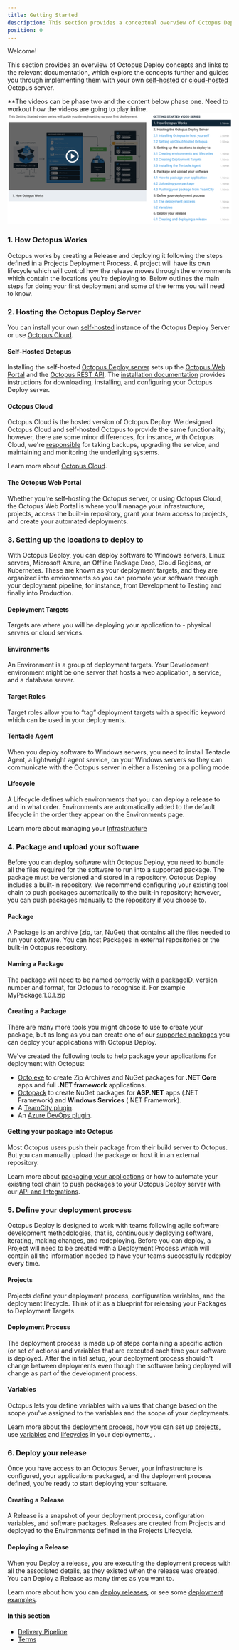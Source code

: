 ```yaml
---
title: Getting Started
description: This section provides a conceptual overview of Octopus Deploy, and links to documentation that guides you through your own self-hosted or cloud-hosted Octopus server.
position: 0
---
```


Welcome!

This section provides an overview of Octopus Deploy concepts and links to the relevant documentation, which explore the concepts further and guides you through implementing them with your own [self-hosted](/docs/getting-started.md#self-hosted-octopus) or [cloud-hosted](/docs/getting-started.md#octopus-cloud) Octopus server.

**The videos can be phase two and the content below phase one. Need to workout how the videos are going to play inline.
![](/docs/TBC-gettingstartedvideos.png)

### 1. How Octopus Works

Octopus works by creating a Release and deploying it following the steps defined in a Projects Deployment Process. A project will have its own lifecycle which will control how the release moves through the environments which contain the locations you’re deploying to. Below outlines the main steps for doing your first deployment and some of the terms you will need to know.

### 2. Hosting the Octopus Deploy Server

You can install your own [self-hosted](/docs/getting-started.md#self-hosted-octopus) instance of the Octopus Deploy Server or use [Octopus Cloud](/docs/getting-started.md#octopus-cloud).

#### Self-Hosted Octopus

Installing the self-hosted [Octopus Deploy server](/docs/installation/index.md) sets up the [Octopus Web Portal](/docs/getting-started.md#the-octopus-web-portal) and the [Octopus REST API](/docs/api-and-integration/api/index.md). The [installation documentation](/docs/installation/index.md) provides instructions for downloading, installing, and configuring your Octopus Deploy server.

#### Octopus Cloud

Octopus Cloud is the hosted version of Octopus Deploy. We designed Octopus Cloud and self-hosted Octopus to provide the same functionality; however, there are some minor differences, for instance, with Octopus Cloud, we're [responsible](/docs/administration/security/index.md#responsibility) for taking backups, upgrading the service, and maintaining and monitoring the underlying systems.

Learn more about [Octopus Cloud](/docs/octopus-cloud/index.md).

#### The Octopus Web Portal

Whether you're self-hosting the Octopus server, or using Octopus Cloud, the Octopus Web Portal is where you'll manage your infrastructure, projects, access the built-in repository, grant your team access to projects, and create your automated deployments.

### 3. Setting up the locations to deploy to

With Octopus Deploy, you can deploy software to Windows servers, Linux servers, Microsoft Azure, an Offline Package Drop, Cloud Regions, or Kubernetes. These are known as your deployment targets, and they are organized into environments so you can promote your software through your deployment pipeline, for instance, from Development to Testing and finally into Production.

#### Deployment Targets

Targets are where you will be deploying your application to -  physical servers or cloud services.

#### Environments

An Environment is a group of deployment targets. Your Development environment might be one server that hosts a web application, a service, and a database server.

#### Target Roles

Target roles allow you to “tag” deployment targets with a specific keyword which can be used in your deployments.

#### Tentacle Agent

When you deploy software to Windows servers, you need to install Tentacle Agent, a lightweight agent service, on your Windows servers so they can communicate with the Octopus server in either a listening or a polling mode.

#### Lifecycle

A Lifecycle defines which environments that you can deploy a release to and in what order. Environments are automatically added to the default lifecycle in the order they appear on the Environments page.

Learn more about managing your [Infrastructure](/docs/infrastructure)

### 4. Package and upload your software

Before you can deploy software with Octopus Deploy, you need to bundle all the files required for the software to run into a supported package. The package must be versioned and stored in a repository. Octopus Deploy includes a built-in repository. We recommend configuring your existing tool chain to push packages automatically to the built-in repository; however, you can push packages manually to the repository if you choose to.

#### Package

A Package is an archive (zip, tar, NuGet) that contains all the files needed to run your software. You can host Packages in external repositories or the built-in Octopus repository.

#### Naming a Package

The package will need to be named correctly with a packageID, version number and format, for Octopus to recognise it. For example MyPackage.1.0.1.zip

#### Creating a Package

There are many more tools you might choose to use to create your package, but as long as you can create one of our [supported packages](/docs/packaging-applications#supported-formats) you can deploy your applications with Octopus Deploy.

We've created the following tools to help package your applications for deployment with Octopus:

 - [Octo.exe](/docs/packaging-applications/octo.exe.md) to create Zip Archives and NuGet packages for **.NET Core** apps and full **.NET framework** applications.
 - [Octopack](/docs/packaging-applications/octopack/index.md) to create NuGet packages for **ASP.NET** apps (.NET Framework) and **Windows Services** (.NET Framework).
 - A [TeamCity plugin](/docs/api-and-integration/teamcity.md).
 - An [Azure DevOps plugin](/docs/api-and-integration/tfs-azure-devops/using-octopus-extension/index.md).

#### Getting your package into Octopus

Most Octopus users push their package from their build server to Octopus. But you can manually upload the package or host it in an external repository.

Learn more about [packaging your applications](/docs/packaging-applications/index.md) or how to automate your existing tool chain to push packages to your Octopus Deploy server with our [API and Integrations](/docs/api-and-integration/index.md).

### 5. Define your deployment process

Octopus Deploy is designed to work with teams following agile software development methodologies, that is, continuously deploying software, iterating, making changes, and redeploying.
Before you can deploy, a Project will need to be created with a Deployment Process which will contain all the information needed to have your teams successfully redeploy every time.

#### Projects

Projects define your deployment process, configuration variables, and the deployment lifecycle. Think of it as a blueprint for releasing your Packages to Deployment Targets.

#### Deployment Process

The deployment process is made up of steps containing a specific action (or set of actions) and variables that are executed each time your software is deployed. After the initial setup, your deployment process shouldn't change between deployments even though the software being deployed will change as part of the development process.

#### Variables

Octopus lets you define variables with values that change based on the scope you've assigned to the variables and the scope of your deployments.

Learn more about the [deployment process](/docs/deployment-process/index.md), how you can set up [projects](/docs/deployment-process/projects/index.md), use [variables](/docs/deployment-process/variables/index.md) and [lifecycles](/docs/deployment-process/lifecycles/index.md) in your deployments, .

### 6. Deploy your release

Once you have access to an Octopus Server, your infrastructure is configured, your applications packaged, and the deployment process defined, you're ready to start deploying your software.

#### Creating a Release

A Release is a snapshot of your deployment process, configuration variables, and software packages. Releases are created from Projects and deployed to the Environments defined in the Projects Lifecycle.

#### Deploying a Release

When you Deploy a release, you are executing the deployment process with all the associated details, as they existed when the release was created. You can Deploy a Release as many times as you want to.

Learn more about how you can [deploy releases](/docs/deployment-process/releases/index.md), or see some [deployment examples](/docs/deployment-examples/index.md).

#### In this section

- [Delivery Pipeline](/docs/delivery-pipeline.md)
- [Terms](/docs/terms.md)
